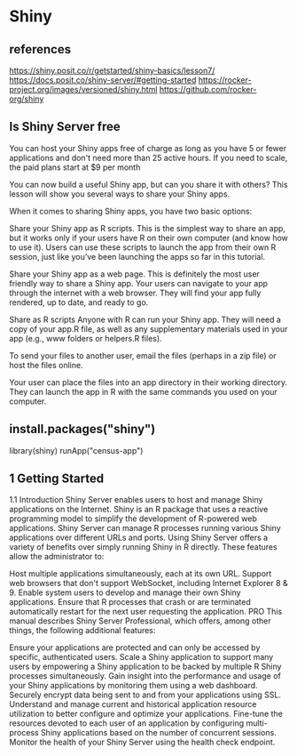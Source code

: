 # Shiny

## references

<https://shiny.posit.co/r/getstarted/shiny-basics/lesson7/>
<https://docs.posit.co/shiny-server/#getting-started>
<https://rocker-project.org/images/versioned/shiny.html>
<https://github.com/rocker-org/shiny>

## Is Shiny Server free

You can host your Shiny apps free of charge as long as you have 5 or fewer applications and don't need more than 25 active hours. If you need to scale, the paid plans start at $9 per month

You can now build a useful Shiny app, but can you share it with others? This lesson will show you several ways to share your Shiny apps.

When it comes to sharing Shiny apps, you have two basic options:

Share your Shiny app as R scripts. This is the simplest way to share an app, but it works only if your users have R on their own computer (and know how to use it). Users can use these scripts to launch the app from their own R session, just like you’ve been launching the apps so far in this tutorial.

Share your Shiny app as a web page. This is definitely the most user friendly way to share a Shiny app. Your users can navigate to your app through the internet with a web browser. They will find your app fully rendered, up to date, and ready to go.

Share as R scripts
Anyone with R can run your Shiny app. They will need a copy of your app.R file, as well as any supplementary materials used in your app (e.g., www folders or helpers.R files).

To send your files to another user, email the files (perhaps in a zip file) or host the files online.

Your user can place the files into an app directory in their working directory. They can launch the app in R with the same commands you used on your computer.

## install.packages("shiny")

library(shiny)
runApp("census-app")

## 1 Getting Started

1.1 Introduction
Shiny Server enables users to host and manage Shiny applications on the Internet. Shiny is an R package that uses a reactive programming model to simplify the development of R-powered web applications. Shiny Server can manage R processes running various Shiny applications over different URLs and ports. Using Shiny Server offers a variety of benefits over simply running Shiny in R directly. These features allow the administrator to:

Host multiple applications simultaneously, each at its own URL.
Support web browsers that don't support WebSocket, including Internet Explorer 8 & 9.
Enable system users to develop and manage their own Shiny applications.
Ensure that R processes that crash or are terminated automatically restart for the next user requesting the application.
PRO
This manual describes Shiny Server Professional, which offers, among other things, the following additional features:

Ensure your applications are protected and can only be accessed by specific, authenticated users.
Scale a Shiny application to support many users by empowering a Shiny application to be backed by multiple R Shiny processes simultaneously.
Gain insight into the performance and usage of your Shiny applications by monitoring them using a web dashboard.
Securely encrypt data being sent to and from your applications using SSL.
Understand and manage current and historical application resource utilization to better configure and optimize your applications.
Fine-tune the resources devoted to each user of an application by configuring multi-process Shiny applications based on the number of concurrent sessions.
Monitor the health of your Shiny Server using the health check endpoint.
